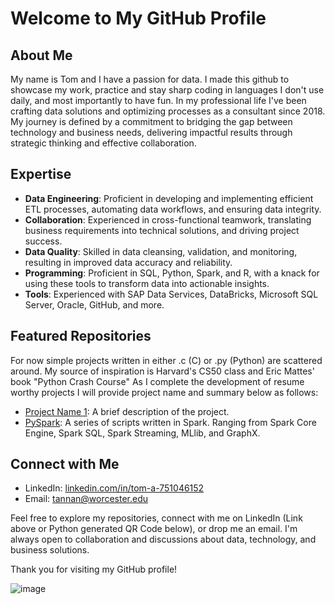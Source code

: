 # Welcome to My GitHub Profile



## About Me

My name is Tom and I have a passion for data. I made this github to showcase my work, practice and stay sharp coding in languages I don't use daily, 
and most importantly to have fun. In my professional life I've been crafting data solutions and optimizing processes as a consultant since 2018. 
My journey is defined by a commitment to bridging the gap between technology and business needs, delivering impactful results through strategic 
thinking and effective collaboration.


## Expertise

- **Data Engineering**: Proficient in developing and implementing efficient ETL processes, automating data workflows, and ensuring data integrity.
- **Collaboration**: Experienced in cross-functional teamwork, translating business requirements into technical solutions, and driving project success.
- **Data Quality**: Skilled in data cleansing, validation, and monitoring, resulting in improved data accuracy and reliability.
- **Programming**: Proficient in SQL, Python, Spark, and R, with a knack for using these tools to transform data into actionable insights.
- **Tools**: Experienced with SAP Data Services, DataBricks, Microsoft SQL Server, Oracle, GitHub, and more.


## Featured Repositories

For now simple projects written in either .c (C) or .py (Python) are scattered around. My source of inspiration is Harvard's CS50 class and
Eric Mattes' book "Python Crash Course"
As I complete the development of resume worthy projects I will provide project name and summary below as follows:
  
- [Project Name 1](https://www.linkedin.com/in/tom-a-751046152/): A brief description of the project.
- [PySpark]((https://github.com/14annant/tannan/tree/main/Python_projects/Spark)): A series of scripts written in Spark. Ranging from Spark Core Engine, Spark SQL, Spark Streaming, MLlib, and GraphX.
  

## Connect with Me

- LinkedIn: [linkedin.com/in/tom-a-751046152](https://www.linkedin.com/in/tom-a-751046152/)
- Email: [tannan@worcester.edu](mailto:tannan@worcester.edu)



Feel free to explore my repositories, connect with me on LinkedIn (Link above or Python generated QR Code below), or drop me an email. I'm always open to collaboration and discussions about data, technology, and business solutions.

Thank you for visiting my GitHub profile!

![image](https://github.com/14annant/tannan/assets/142847537/65402faa-1207-437d-8fed-216b535674e7)
